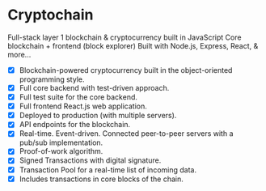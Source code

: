 # Cryptochain
Full-stack layer 1 blockchain & cryptocurrency built in JavaScript
Core blockchain + frontend (block explorer)
Built with Node.js, Express, React, &amp; more...

- [x] Blockchain-powered cryptocurrency built in the object-oriented programming style.
- [x] Full core backend with test-driven approach.
- [x] Full test suite for the core backend.
- [x] Full frontend React.js web application.
- [x] Deployed to production (with multiple servers).
- [x] API endpoints for the blockchain.
- [x] Real-time. Event-driven. Connected peer-to-peer servers with a pub/sub implementation.
- [x] Proof-of-work algorithm.
- [x] Signed Transactions with digital signature.
- [x] Transaction Pool for a real-time list of incoming data.
- [x] Includes transactions in core blocks of the chain.
